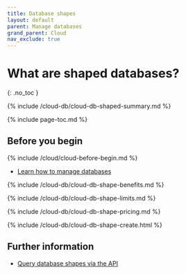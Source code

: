 ```yaml
---
title: Database shapes
layout: default
parent: Manage databases
grand_parent: Cloud
nav_exclude: true
---
```

<!--this page is retained because it's linked from the cloud GUI. However a redesign has taken place with new page structure-->
# What are shaped databases?
{: .no_toc }

{% include /cloud-db/cloud-db-shaped-summary.md %}

{% include page-toc.md %}

## Before you begin
{% include /cloud/cloud-before-begin.md %}
* [Learn how to manage databases](/docs/cloud/cloud-databases/cloud-db-manage)

{% include /cloud-db/cloud-db-shape-benefits.md %}

{% include /cloud-db/cloud-db-shape-limits.md %}

{% include /cloud-db/cloud-db-shape-pricing.md %}

{% include /cloud-db/cloud-db-shape-create.html %}

## Further information

* [Query database shapes via the API](https://api-docs-featurebase-cloud.redoc.ly/latest#operation/getServiceProperties)
